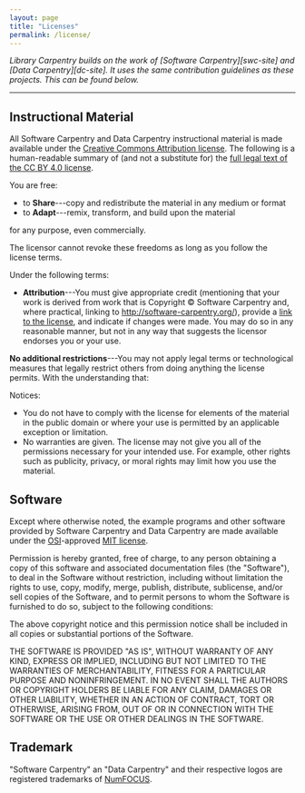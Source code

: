 ```yaml
---
layout: page
title: "Licenses"
permalink: /license/
---
```


*Library Carpentry builds on the work of [Software Carpentry][swc-site] and [Data Carpentry][dc-site]. It uses the same contribution guidelines as these projects. This can be found below.*

______
## Instructional Material

All Software Carpentry and Data Carpentry instructional material is
made available under the [Creative Commons Attribution
license][cc-by-human]. The following is a human-readable summary of
(and not a substitute for) the [full legal text of the CC BY 4.0
license][cc-by-legal].

You are free:

* to **Share**---copy and redistribute the material in any medium or format
* to **Adapt**---remix, transform, and build upon the material

for any purpose, even commercially.

The licensor cannot revoke these freedoms as long as you follow the
license terms.

Under the following terms:

* **Attribution**---You must give appropriate credit (mentioning that
  your work is derived from work that is Copyright © Software
  Carpentry and, where practical, linking to
  http://software-carpentry.org/), provide a [link to the
  license][cc-by-human], and indicate if changes were made. You may do
  so in any reasonable manner, but not in any way that suggests the
  licensor endorses you or your use.

**No additional restrictions**---You may not apply legal terms or
technological measures that legally restrict others from doing
anything the license permits.  With the understanding that:

Notices:

* You do not have to comply with the license for elements of the
  material in the public domain or where your use is permitted by an
  applicable exception or limitation.
* No warranties are given. The license may not give you all of the
  permissions necessary for your intended use. For example, other
  rights such as publicity, privacy, or moral rights may limit how you
  use the material.

## Software

Except where otherwise noted, the example programs and other software
provided by Software Carpentry and Data Carpentry are made available under the
[OSI][osi]-approved
[MIT license][mit-license].

Permission is hereby granted, free of charge, to any person obtaining
a copy of this software and associated documentation files (the
"Software"), to deal in the Software without restriction, including
without limitation the rights to use, copy, modify, merge, publish,
distribute, sublicense, and/or sell copies of the Software, and to
permit persons to whom the Software is furnished to do so, subject to
the following conditions:

The above copyright notice and this permission notice shall be
included in all copies or substantial portions of the Software.

THE SOFTWARE IS PROVIDED "AS IS", WITHOUT WARRANTY OF ANY KIND,
EXPRESS OR IMPLIED, INCLUDING BUT NOT LIMITED TO THE WARRANTIES OF
MERCHANTABILITY, FITNESS FOR A PARTICULAR PURPOSE AND
NONINFRINGEMENT. IN NO EVENT SHALL THE AUTHORS OR COPYRIGHT HOLDERS BE
LIABLE FOR ANY CLAIM, DAMAGES OR OTHER LIABILITY, WHETHER IN AN ACTION
OF CONTRACT, TORT OR OTHERWISE, ARISING FROM, OUT OF OR IN CONNECTION
WITH THE SOFTWARE OR THE USE OR OTHER DEALINGS IN THE SOFTWARE.

## Trademark

"Software Carpentry" an "Data Carpentry" and their respective logos
are registered trademarks of [NumFOCUS][numfocus].

[cc-by-human]: https://creativecommons.org/licenses/by/4.0/
[cc-by-legal]: https://creativecommons.org/licenses/by/4.0/legalcode
[mit-license]: http://opensource.org/licenses/mit-license.html
[numfocus]: http://numfocus.org/
[osi]: http://opensource.org
